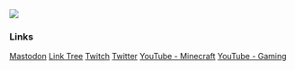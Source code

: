 <a href="https://github.com/spikehidden/">
  <img align="center" src="https://github-readme-stats.vercel.app/api?username=Spikehidden&show_icons=true&theme=tokyonight" />
</a>

<!--
### Hi there 👋
**spikehidden/spikehidden** is a ✨ _special_ ✨ repository because its `README.md` (this file) appears on your GitHub profile.

Here are some ideas to get you started:

- 🔭 I’m currently working on ...
- 🌱 I’m currently learning ...
- 👯 I’m looking to collaborate on ...
- 🤔 I’m looking for help with ...
- 💬 Ask me about ...
- 📫 How to reach me: ...
- 😄 Pronouns: ...
- ⚡ Fun fact: ...
-->

### Links

[Mastodon](https://spikey.biz/mastodon)
[Link Tree](https://spikey.biz/link)
[Twitch](https://spikey.biz/twitch)
[Twitter](https://spikey.biz/twitter)
[YouTube - Minecraft](https://spikey.biz/youtubemc)
[YouTube - Gaming](https://spikey.biz/youtube)
